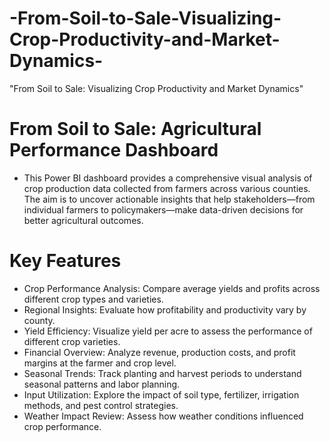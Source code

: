 # -From-Soil-to-Sale-Visualizing-Crop-Productivity-and-Market-Dynamics-
"From Soil to Sale: Visualizing Crop Productivity and Market Dynamics"

# From Soil to Sale: Agricultural Performance Dashboard
- This Power BI dashboard provides a comprehensive visual analysis of crop production data collected from farmers across various counties. The aim is to uncover actionable insights that help stakeholders—from individual farmers to policymakers—make data-driven decisions for better agricultural outcomes.
# Key Features
- Crop Performance Analysis: Compare average yields and profits across different crop types and varieties.
- Regional Insights: Evaluate how profitability and productivity vary by county.
- Yield Efficiency: Visualize yield per acre to assess the performance of different crop varieties.
- Financial Overview: Analyze revenue, production costs, and profit margins at the farmer and crop level.
- Seasonal Trends: Track planting and harvest periods to understand seasonal patterns and labor planning.
- Input Utilization: Explore the impact of soil type, fertilizer, irrigation methods, and pest control strategies.
- Weather Impact Review: Assess how weather conditions influenced crop performance.
